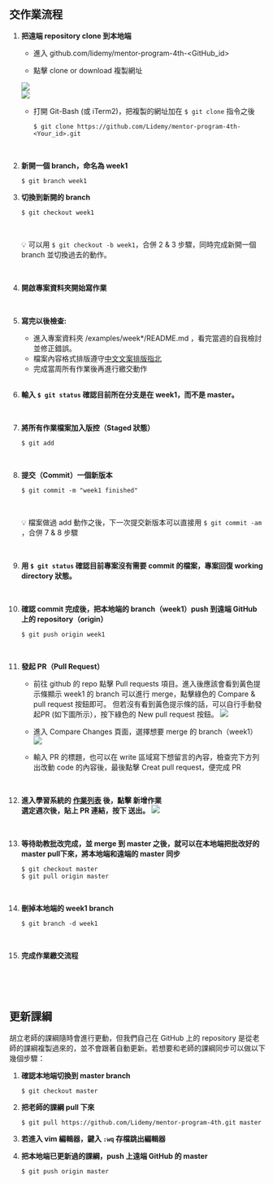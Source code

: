 ## 交作業流程


1. **把遠端 repository clone 到本地端**
    * 進入 github.com/lidemy/mentor-program-4th-<GitHub_id>
    
    * 點擊 clone or download 複製網址
    
    ![](https://i.imgur.com/uBhjreV.png)
    <br>
    ![](https://i.imgur.com/hheGUps.png)
    <br>
    
    
    * 打開 Git-Bash (或 iTerm2)，把複製的網址加在 `$ git clone` 指令之後
    
        ```bash=
        $ git clone https://github.com/Lidemy/mentor-program-4th-<Your_id>.git
        ```

<br>

2. **新開一個 branch，命名為 week1**
    ```bash=
    $ git branch week1
    ```
    
3. **切換到新開的 branch**
    ```bash=
    $ git checkout week1
    ```
    
    <br>
    
    :bulb: 可以用 `$ git checkout -b week1`，合併 2 & 3 步驟，同時完成新開一個 branch 並切換過去的動作。
    
    <br>

4. **開啟專案資料夾開始寫作業**
    
    <br>

5. **寫完以後檢查:**
    * 進入專案資料夾 /examples/week*/README.md ，看完當週的自我檢討並修正錯誤。
    * 檔案內容格式排版遵守[中文文案排版指北](https://github.com/sparanoid/chinese-copywriting-guidelines)
    * 完成當周所有作業後再進行繳交動作
    
    <br>

6. **輸入 `$ git status` 確認目前所在分支是在 week1，而不是 master。**
    
    <br>

7. **將所有作業檔案加入版控（Staged 狀態）**
    ```bash=
    $ git add
    ```
    
    <br>

8. **提交（Commit）一個新版本**
    ```bash=
    $ git commit -m "week1 finished"
    ```
    
    <br>


    :bulb: 檔案做過 add 動作之後，下一次提交新版本可以直接用 `$ git commit -am` ，合併 7 & 8 步驟

    
    <br>

9. **用 `$ git status` 確認目前專案沒有需要 commit 的檔案，專案回復 working directory 狀態。**
    
    <br>

10. **確認 commit 完成後，把本地端的 branch（week1）push 到遠端 GitHub 上的 repository（origin）**

    ```bash=
    $ git push origin week1
    ```
    
    <br>

11. **發起 PR（Pull Request）**
    * 前往 github 的 repo 點擊 Pull requests 項目。進入後應該會看到黃色提示條顯示 week1 的 branch 可以進行 merge，點擊綠色的 Compare & pull request 按鈕即可。
    但若沒有看到黃色提示條的話，可以自行手動發起PR (如下圖所示），按下綠色的 New pull request 按鈕。
    ![](https://i.imgur.com/3DiL0K1.png)

    * 進入 Compare Changes 頁面，選擇想要 merge 的 branch（week1）
    ![](https://i.imgur.com/ujeHkNs.png)

    * 輸入 PR 的標題，也可以在 write 區域寫下想留言的內容，檢查完下方列出改動 code 的內容後，最後點擊 Creat pull request，便完成 PR

<br>

12. **進入學習系統的 [作業列表](https://learning.lidemy.com/homeworks) 後，點擊 新增作業**  
**選定週次後，貼上 PR 連結，按下 送出。**
![](https://i.imgur.com/WcXH2Jz.png)

<br>

13. **等待助教批改完成，並 merge 到 master 之後，就可以在本地端把批改好的 master pull下來，將本地端和遠端的 master 同步**

    ```bash=
	$ git checkout master
	$ git pull origin master
    ```

<br>

14. **刪掉本地端的 week1 branch**

    ```bash=
	$ git branch -d week1
    ```
    
<br>

15. **完成作業繳交流程**



<br>
<br>
<br>

## 更新課綱

胡立老師的課綱隨時會進行更動，但我們自己在 GitHub 上的 repository 是從老師的課綱複製過來的，並不會跟著自動更新。若想要和老師的課綱同步可以做以下幾個步驟：

1. **確認本地端切換到 master branch**
    ```bash=
    $ git checkout master
    ```

2. **把老師的課綱 pull 下來**
    ```bash=
    $ git pull https://github.com/Lidemy/mentor-program-4th.git master
    ```

3. **若進入 vim 編輯器，鍵入 `:wq` 存檔跳出編輯器**

4. **把本地端已更新過的課綱，push 上遠端 GitHub 的 master**
    ```bash=
    $ git push origin master
    ```




